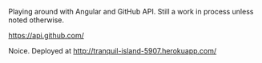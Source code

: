 Playing around with Angular and GitHub API. Still a work in process unless noted otherwise.

https://api.github.com/

Noice. Deployed at  http://tranquil-island-5907.herokuapp.com/
